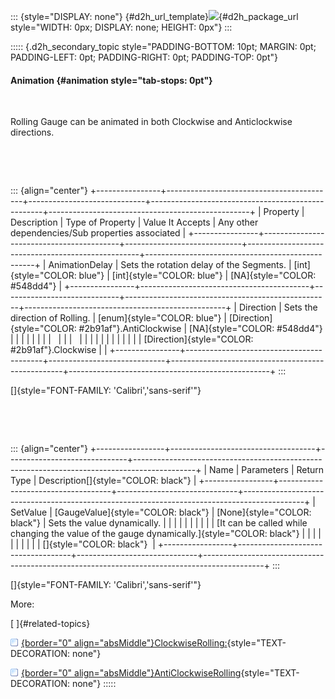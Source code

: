 ::: {style="DISPLAY: none"}
[](ms-xhelp:///?Id=d2h_url_template){#d2h_url_template}![](!package_url!){#d2h_package_url style="WIDTH: 0px; DISPLAY: none; HEIGHT: 0px"}
:::

::::: {.d2h_secondary_topic style="PADDING-BOTTOM: 10pt; MARGIN: 0pt; PADDING-LEFT: 0pt; PADDING-RIGHT: 0pt; PADDING-TOP: 0pt"}
#### Animation {#animation style="tab-stops: 0pt"}

 

Rolling Gauge can be animated in both Clockwise and Anticlockwise directions.

 

 

::: {align="center"}
+----------------+------------------------------------------+-----------------------------+---------------------------------------------------+--------------------------------------------------+
| Property       | Description                              | Type of Property            | Value It Accepts                                  | Any other dependencies/Sub properties associated |
+----------------+------------------------------------------+-----------------------------+---------------------------------------------------+--------------------------------------------------+
| AnimationDelay | Sets the rotation delay of the Segments. | [int]{style="COLOR: blue"}  | [int]{style="COLOR: blue"}                        | [NA]{style="COLOR: #548dd4"}                     |
+----------------+------------------------------------------+-----------------------------+---------------------------------------------------+--------------------------------------------------+
| Direction      | Sets the direction of Rolling.           | [enum]{style="COLOR: blue"} | [Direction]{style="COLOR: #2b91af"}.AntiClockwise | [NA]{style="COLOR: #548dd4"}                     |
|                |                                          |                             |                                                   |                                                  |
|                |                                          |                             |                                                   |                                                  |
|                |                                          |                             |                                                   |                                                  |
|                |                                          |                             | [Direction]{style="COLOR: #2b91af"}.Clockwise     |                                                  |
+----------------+------------------------------------------+-----------------------------+---------------------------------------------------+--------------------------------------------------+
:::

[]{style="FONT-FAMILY: 'Calibri','sans-serif'"} 

 

 

::: {align="center"}
+-----------------+------------------------------------+------------------------------+---------------------------------------------------------------------------------------------+
| Name            | Parameters                         | Return Type                  | Description[]{style="COLOR: black"}                                                         |
+-----------------+------------------------------------+------------------------------+---------------------------------------------------------------------------------------------+
| SetValue        | [GaugeValue]{style="COLOR: black"} | [None]{style="COLOR: black"} | Sets the value dynamically.                                                                 |
|                 |                                    |                              |                                                                                             |
|                 |                                    |                              | [It can be called while changing the value of the gauge dynamically.]{style="COLOR: black"} |
|                 |                                    |                              |                                                                                             |
|                 |                                    |                              | []{style="COLOR: black"}                                                                    |
+-----------------+------------------------------------+------------------------------+---------------------------------------------------------------------------------------------+
:::

[]{style="FONT-FAMILY: 'Calibri','sans-serif'"} 

More:

[ ]{#related-topics}

[![](button.gif){border="0" align="absMiddle"}ClockwiseRolling:](ms-xhelp:///?Id=6d4b2d60-3a65-488e-8484-34794b09405b){style="TEXT-DECORATION: none"}

[![](button.gif){border="0" align="absMiddle"}AntiClockwiseRolling](ms-xhelp:///?Id=768f0612-b58a-4e57-bb97-5b0b37674c28){style="TEXT-DECORATION: none"}
:::::
